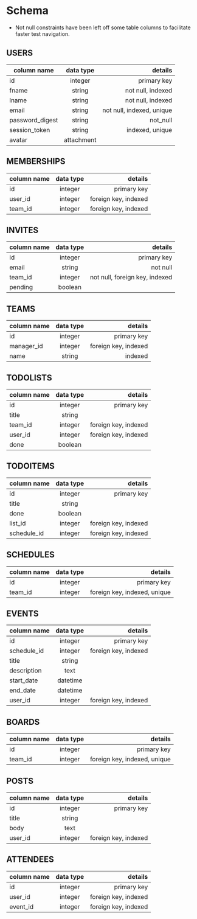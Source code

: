 # Schema

- Not null constraints have been left off some table columns to facilitate faster test navigation.

## USERS

column name       | data type |	details
-----------------|:-----------:|--------------------------:|
id	             |integer	     | primary key
fname	           | string	     | not null, indexed
lname	           | string	     | not null, indexed
email	           | string	     | not null, indexed, unique
password_digest	 | string	     |  not_null
session_token	   | string	     | indexed, unique
avatar |  attachment |


## MEMBERSHIPS

column name       | data type |	details
-----------------|:-----------:|----------------------------------:|
id	             |  integer	   |   primary key
user_id	         |  	integer   |	foreign key, indexed
team_id	       |  integer	   |   foreign key, indexed

## INVITES

column name       | data type |	details
-----------------|:-----------:|----------------------------------:|
id	             |  integer	   |   primary key
email	         |  	string   |	not null
team_id	       |  integer	   |   not null, foreign key, indexed
pending | boolean |


## TEAMS

column name       | data type |	details
-----------------|:-----------:|---------------------------------:|
id	           |    integer	 | primary key
manager_id	   |  integer	   | foreign key, indexed
name	         |  string	   | indexed


## TODOLISTS

column name       | data type |	details
-----------------|:-----------:|--------------------------------:|
id	             |  integer	   | primary key
title	         |    string	 |
team_id	       |    integer	 | foreign key, indexed
user_id     | integer | foreign key, indexed
done | boolean |


## TODOITEMS

column name       | data type |	details
-----------------|:-----------:|--------------------------:|
id	| integer | primary key
title	|string	|
done	| boolean|
list_id	| integer	| foreign key, indexed
schedule_id	| integer	| foreign key, indexed

## SCHEDULES

column name       | data type |	details
-----------------|:-----------:|--------------------------:|
id	| integer	| primary key
team_id	| integer	| foreign key, indexed, unique

## EVENTS

column name       | data type |	details
-----------------|:-----------:|--------------------------:|
id	| integer	| primary key
schedule_id	| integer| 	foreign key, indexed
title	| string	|
description	| text	|
start_date	| datetime	|
end_date	| datetime	|
user_id	| integer	| foreign key, indexed

## BOARDS

column name       | data type |	details
-----------------|:-----------:|--------------------------:|
id	|integer | primary key
team_id	|integer | foreign key, indexed, unique


## POSTS

column name       | data type |	details
-----------------|:-----------:|--------------------------:|
id	| integer | primary key
title	| string |
body	| text |
user_id	| integer |foreign key, indexed

## ATTENDEES

column name       | data type |	details
-----------------|:-----------:|--------------------------:|
id	| integer |	primary key
user_id	| integer |	foreign key, indexed
event_id	| integer |	foreign key, indexed
